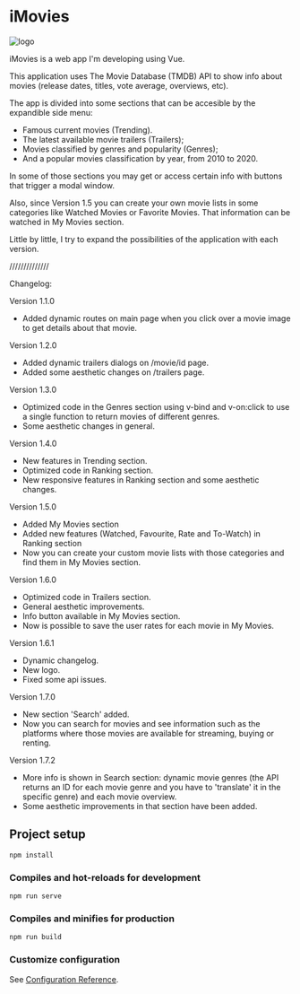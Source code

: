 # iMovies

![logo](https://user-images.githubusercontent.com/57297760/104850259-56674000-58ee-11eb-9add-8f684be8bbbd.jpg)

iMovies is a web app I'm developing using Vue. 

This application uses The Movie Database (TMDB) API to show info about movies (release dates, titles, vote average, overviews, etc).

The app is divided into some sections that can be accesible by the expandible side menu:

* Famous current movies (Trending).
* The latest available movie trailers (Trailers);
* Movies classified by genres and popularity (Genres);
* And a popular movies classification by year, from 2010 to 2020.

In some of those sections you may get or access certain info with buttons that trigger a modal window.

Also, since Version 1.5 you can create your own movie lists in some categories like Watched Movies or Favorite Movies. That information can be watched in My Movies section.

Little by little, I try to expand the possibilities of the application with each version.

//////////////

Changelog:

Version 1.1.0
* Added dynamic routes on main page when you click over a movie image to get details about that movie.


Version 1.2.0
* Added dynamic trailers dialogs on /movie/id page.
* Added some aesthetic changes on /trailers page.

Version 1.3.0

* Optimized code in the Genres section using v-bind and v-on:click to use a single function to return movies of different genres.
* Some aesthetic changes in general.

Version 1.4.0

* New features in Trending section.
* Optimized code in Ranking section.
* New responsive features in Ranking section and some aesthetic changes.

Version 1.5.0

* Added My Movies section
* Added new features (Watched, Favourite, Rate and To-Watch) in Ranking section
* Now you can create your custom movie lists with those categories and find them in My Movies section. 

Version 1.6.0

* Optimized code in Trailers section.
* General aesthetic improvements.
* Info button available in My Movies section.
* Now is possible to save the user rates for each movie in My Movies.

Version 1.6.1

* Dynamic changelog.
* New logo.
* Fixed some api issues.

Version 1.7.0

* New section 'Search' added.
* Now you can search for movies and see information such as the platforms where those movies are available for streaming, buying or renting.

Version 1.7.2

* More info is shown in Search section: dynamic movie genres (the API returns an ID for each movie genre and you have to 'translate' it in the specific genre) and each movie overview.
* Some aesthetic improvements in that section have been added.

## Project setup
```
npm install
```

### Compiles and hot-reloads for development
```
npm run serve
```

### Compiles and minifies for production
```
npm run build
```

### Customize configuration
See [Configuration Reference](https://cli.vuejs.org/config/).

